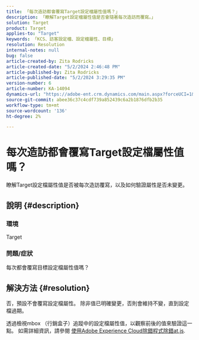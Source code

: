 ```yaml
---
title: 「每次造訪都會覆寫Target設定檔屬性值嗎？」
description: 「瞭解Target設定檔屬性值是否會隨著每次造訪而覆寫。」
solution: Target
product: Target
applies-to: "Target"
keywords: 「KCS、訪客設定檔、設定檔屬性、目標」
resolution: Resolution
internal-notes: null
bug: false
article-created-by: Zita Rodricks
article-created-date: "5/2/2024 2:46:48 PM"
article-published-by: Zita Rodricks
article-published-date: "5/2/2024 3:29:35 PM"
version-number: 6
article-number: KA-14094
dynamics-url: "https://adobe-ent.crm.dynamics.com/main.aspx?forceUCI=1&pagetype=entityrecord&etn=knowledgearticle&id=0f45e3c8-9208-ef11-9f8a-6045bd026dc7"
source-git-commit: abee36c37c4cdf739a852439c6a2b1876dfb2b35
workflow-type: tm+mt
source-wordcount: '136'
ht-degree: 2%

---
```


# 每次造訪都會覆寫Target設定檔屬性值嗎？


瞭解Target設定檔屬性值是否被每次造訪覆寫，以及如何驗證屬性是否未變更。

## 說明 {#description}


### 環境

Target

### 問題/症狀

每次都會覆寫目標設定檔屬性值嗎？


## 解決方法 {#resolution}


否，預設不會覆寫設定檔屬性。 除非值已明確變更，否則會維持不變，直到設定檔過期。

透過檢視mbox （行銷盒子）追蹤中的設定檔屬性值，以觀察前後的值來驗證這一點。 如需詳細資訊，請參閱 [使用Adobe Experience Cloud除錯程式除錯at.js](https://developer.adobe.com/target/implement/client-side/target-debugging-atjs/target-debugging-atjs/).
